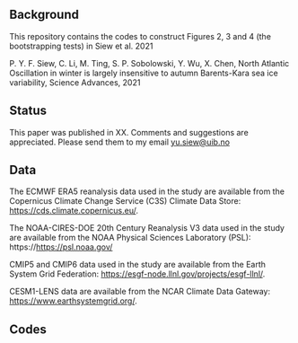 Background
----------
This repository contains the codes to construct Figures 2, 3 and 4 (the bootstrapping tests) in Siew et al. 2021

P. Y. F. Siew, C. Li, M. Ting, S. P. Sobolowski, Y. Wu, X. Chen, North Atlantic Oscillation in winter is largely insensitive to autumn Barents-Kara sea ice variability, Science Advances, 2021

Status
----------
This paper was published in XX. Comments and suggestions are appreciated. Please send them to my email yu.siew@uib.no 

Data 
----------
The ECMWF ERA5 reanalysis data used in the study are available from the Copernicus Climate Change Service (C3S) Climate Data Store: https://cds.climate.copernicus.eu/.

The NOAA-CIRES-DOE 20th Century Reanalysis V3 data used in the study are available from the NOAA Physical Sciences Laboratory (PSL): https://https://psl.noaa.gov/

CMIP5 and CMIP6 data used in the study are available from the Earth System Grid Federation: https://esgf-node.llnl.gov/projects/esgf-llnl/. 

CESM1-LENS data are available from the NCAR Climate Data Gateway: https://www.earthsystemgrid.org/. 

Codes
----------
